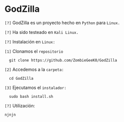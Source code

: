 # GodZilla

`[?]` GodZilla es un proyecto hecho en `Python` para `Linux.`

`[?]` Ha sido testeado en `Kali Linux.`

`[?]` Instalación en `Linux:`

`[1]` Clonamos el `repositorio`
 
      git clone https://github.com/ZombieGeeK0/GodZilla
`[2]` Accedemos a la `carpeta:`

      cd GodZilla
`[3]` Ejecutamos el `instalador:`

      sudo bash install.sh
`[?]` Utilización:

    njnjn
